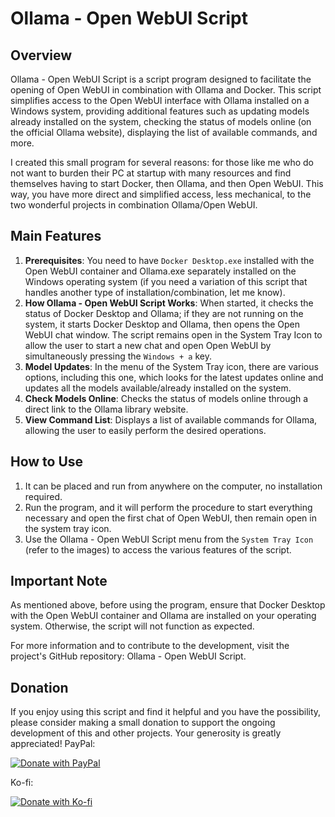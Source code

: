 # Ollama - Open WebUI Script

## Overview

Ollama - Open WebUI Script is a script program designed to facilitate the opening of Open WebUI in combination with Ollama and Docker. This script simplifies access to the Open WebUI interface with Ollama installed on a Windows system, providing additional features such as updating models already installed on the system, checking the status of models online (on the official Ollama website), displaying the list of available commands, and more.

I created this small program for several reasons: for those like me who do not want to burden their PC at startup with many resources and find themselves having to start Docker, then Ollama, and then Open WebUI. This way, you have more direct and simplified access, less mechanical, to the two wonderful projects in combination Ollama/Open WebUI.

## Main Features

1. **Prerequisites**: You need to have `Docker Desktop.exe` installed with the Open WebUI container and Ollama.exe separately installed on the Windows operating system (if you need a variation of this script that handles another type of installation/combination, let me know).
2. **How Ollama - Open WebUI Script Works**: When started, it checks the status of Docker Desktop and Ollama; if they are not running on the system, it starts Docker Desktop and Ollama, then opens the Open WebUI chat window. The script remains open in the System Tray Icon to allow the user to start a new chat and open Open WebUI by simultaneously pressing the `Windows + a` key.
3. **Model Updates**: In the menu of the System Tray icon, there are various options, including this one, which looks for the latest updates online and updates all the models available/already installed on the system.
4. **Check Models Online**: Checks the status of models online through a direct link to the Ollama library website.
5. **View Command List**: Displays a list of available commands for Ollama, allowing the user to easily perform the desired operations.

## How to Use

1. It can be placed and run from anywhere on the computer, no installation required.
2. Run the program, and it will perform the procedure to start everything necessary and open the first chat of Open WebUI, then remain open in the system tray icon.
3. Use the Ollama - Open WebUI Script menu from the `System Tray Icon` (refer to the images) to access the various features of the script.

## Important Note

As mentioned above, before using the program, ensure that Docker Desktop with the Open WebUI container and Ollama are installed on your operating system. Otherwise, the script will not function as expected.

For more information and to contribute to the development, visit the project's GitHub repository: Ollama - Open WebUI Script.

## Donation
If you enjoy using this script and find it helpful and you have the possibility, please consider making a small donation to support the ongoing development of this and other projects. Your generosity is greatly appreciated!
PayPal:
 
[![Donate with PayPal](https://www.paypalobjects.com/en_US/i/btn/btn_donateCC_LG.gif)](https://www.paypal.com/paypalme/CrisDonate)

Ko-fi:
 
[![Donate with Ko-fi](https://www.ko-fi.com/img/githubbutton_sm.svg)](https://ko-fi.com/special_niewbie)
